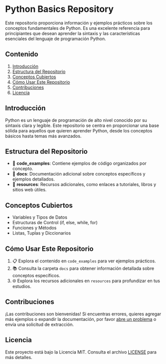 # Python Basics Repository

Este repositorio proporciona información y ejemplos prácticos sobre los conceptos fundamentales de Python. Es una excelente referencia para principiantes que desean aprender la sintaxis y las características esenciales del lenguaje de programación Python.

## Contenido

1. [Introducción](#introducción)
2. [Estructura del Repositorio](#estructura-del-repositorio)
3. [Conceptos Cubiertos](#conceptos-cubiertos)
4. [Cómo Usar Este Repositorio](#cómo-usar-este-repositorio)
5. [Contribuciones](#contribuciones)
6. [Licencia](#licencia)

## Introducción

Python es un lenguaje de programación de alto nivel conocido por su sintaxis clara y legible. Este repositorio se centra en proporcionar una base sólida para aquellos que quieren aprender Python, desde los conceptos básicos hasta temas más avanzados.

## Estructura del Repositorio

- 📁 **code_examples**: Contiene ejemplos de código organizados por concepto.
- 📄 **docs**: Documentación adicional sobre conceptos específicos y ejemplos detallados.
- 📄 **resources**: Recursos adicionales, como enlaces a tutoriales, libros y sitios web útiles.

## Conceptos Cubiertos

- Variables y Tipos de Datos
- Estructuras de Control (if, else, while, for)
- Funciones y Métodos
- Listas, Tuplas y Diccionarios

## Cómo Usar Este Repositorio

1. 📋 Explora el contenido en `code_examples` para ver ejemplos prácticos.
2. 📚 Consulta la carpeta `docs` para obtener información detallada sobre conceptos específicos.
3. 🌐 Explora los recursos adicionales en `resources` para profundizar en tus estudios.

## Contribuciones

¡Las contribuciones son bienvenidas! Si encuentras errores, quieres agregar más ejemplos o expandir la documentación, por favor [abre un problema](https://github.com/tu-usuario/python-basics/issues) o envía una solicitud de extracción.

## Licencia

Este proyecto está bajo la Licencia MIT. Consulta el archivo [LICENSE](LICENSE) para más detalles.
```